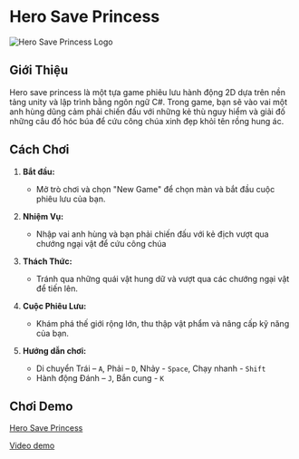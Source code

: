 # Hero Save Princess

![Hero Save Princess Logo](https://github.com/thang1204/Hero-save-princess/assets/99167265/23be1d39-4ec9-4038-9788-bf708bc34835)

## Giới Thiệu

Hero save princess là một tựa game phiêu lưu hành động 2D dựa trên nền tảng unity và lập trình bằng ngôn ngữ C#. Trong game, bạn sẽ vào vai một anh hùng dũng cảm phải chiến đấu với những kẻ thù nguy hiểm và giải đố những câu đố hóc búa để cứu công chúa xinh đẹp khỏi tên rồng hung ác.

## Cách Chơi

1. **Bắt đầu:**
   - Mở trò chơi và chọn "New Game" để chọn màn và bắt đầu cuộc phiêu lưu của bạn.

2. **Nhiệm Vụ:**
   - Nhập vai anh hùng và bạn phải chiến đấu với kẻ địch vượt qua chướng ngại vật để cứu công chúa

3. **Thách Thức:**
   - Tránh qua những quái vật hung dữ và vượt qua các chướng ngại vật để tiến lên.

4. **Cuộc Phiêu Lưu:**
   - Khám phá thế giới rộng lớn, thu thập vật phẩm và nâng cấp kỹ năng của bạn.
5. **Hướng dẫn chơi:**
   - Di chuyển
   	Trái – `A`,
      Phải – `D`,
      Nhảy - `Space`,
      Chạy nhanh - `Shift`
   - Hành động
   	Đánh – `J`,
   	Bắn cung  - `K`

## Chơi Demo
[Hero Save Princess](https://thang1204.itch.io/hero-save-princess)

[Video demo](https://drive.google.com/drive/folders/1ZMmzA8j_cnjtEL_jwrao_eSKJgqM3yeu)

